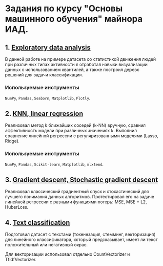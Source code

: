 # Задания по курсу "Основы машинного обучения" майнора ИАД.

## 1. [Exploratory data analysis](EDA_predict_activity.ipynb)
В данной работе на примере датасета со статистикой движения людей при различных типах активности я отработал навыки визуализации данных с использованием квантилей, а также построил дерево решений для задачи классификации.

### Используемые инструменты
`NumPy`, `Pandas`, `Seaborn`, `Matplotlib`, `Plotly`.

## 2. [KNN, linear regression](knn_linreg_l1_l2.ipynb)
Реализовал метод k ближайших соседей (k-NN) вручную, сравнил эффективность модели при различных значениях k. Выполнил сравнение линейной регрессии с регуляризованными моделями (Lasso, Ridge).

### Используемые инструменты
`NumPy`, `Pandas`, `Scikit-learn`, `Matplotlib`, `mlxtend`.

## 3. [Gradient descent, Stochastic gradient descent](gd-sgd-linreg.ipynb)
Реализовал классический градиентный спуск и стохастический для лучшего понимания данных алгоритмов. Протестировал его на задаче линейной регрессии с разными функциями потерь: MSE, MSE + L2, HuberLoss.

## 4. [Text classification](text_classification.ipynb)
Подготовил датасет с текстами (токенезация, стемминг, векторизация) для линейного классификатора, который предсказывает, имеет ли текст положительный или негативный окрас.

Для векторизации использовал отдельно CountVectorizer и TfidfVectorizer.